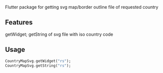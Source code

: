 Flutter package for getting svg map/border outline file of requested country 

## Features

getWidget; getString of svg file with iso country code

## Usage

```dart
CountryMapSvg.getWidget("rs");
CountryMapSvg.getString("rs");
```